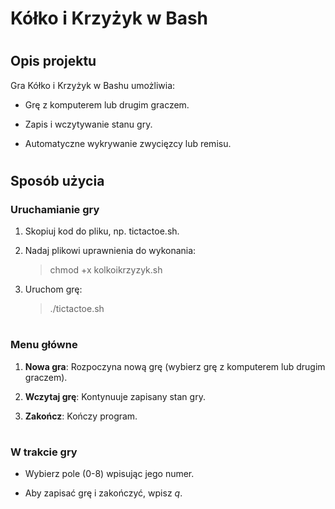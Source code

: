 # Kółko i Krzyżyk w Bash
#
## Opis projektu

Gra Kółko i Krzyżyk w Bashu umożliwia:

* Grę z komputerem lub drugim graczem.

* Zapis i wczytywanie stanu gry.

* Automatyczne wykrywanie zwycięzcy lub remisu.

#
## Sposób użycia
### Uruchamianie gry

1. Skopiuj kod do pliku, np. tictactoe.sh.

2. Nadaj plikowi uprawnienia do wykonania:

     > chmod +x kolkoikrzyzyk.sh

3. Uruchom grę:

    > ./tictactoe.sh
#
### Menu główne

1. **Nowa gra**: Rozpoczyna nową grę (wybierz grę z komputerem lub drugim graczem).

2. **Wczytaj grę**: Kontynuuje zapisany stan gry.

3. **Zakończ**: Kończy program.
#
### W trakcie gry

* Wybierz pole (0-8) wpisując jego numer.

* Aby zapisać grę i zakończyć, wpisz *q*.